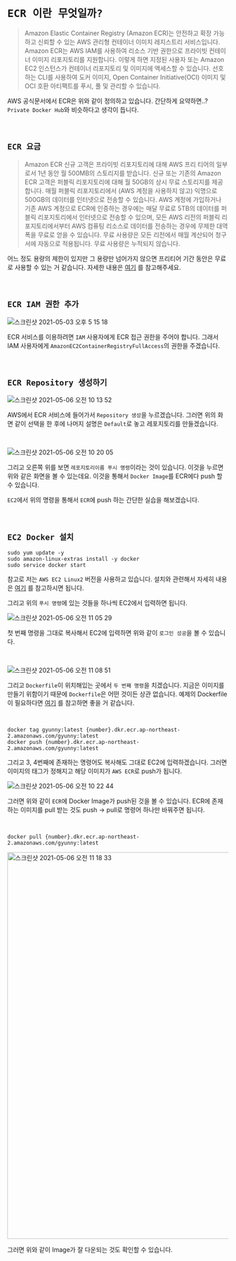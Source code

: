 # `ECR 이란 무엇일까?`

> Amazon Elastic Container Registry (Amazon ECR)는 안전하고 확장 가능하고 신뢰할 수 있는 AWS 관리형 컨테이너 이미지 레지스트리 서비스입니다. 
> Amazon ECR는 AWS IAM를 사용하여 리소스 기반 권한으로 프라이빗 컨테이너 이미지 리포지토리를 지원합니다. 이렇게 하면 지정된 사용자 또는 Amazon EC2 인스턴스가 컨테이너 리포지토리 및 이미지에 액세스할 수 있습니다. 
> 선호하는 CLI를 사용하여 도커 이미지, Open Container Initiative(OCI) 이미지 및 OCI 호환 아티팩트를 푸시, 풀 및 관리할 수 있습니다.

AWS 공식문서에서 ECR은 위와 같이 정의하고 있습니다. 간단하게 요약하면..? `Private Docker Hub`와 비슷하다고 생각이 듭니다. 

<br>

## `ECR 요금`

> Amazon ECR 신규 고객은 프라이빗 리포지토리에 대해 AWS 프리 티어의 일부로서 1년 동안 월 500MB의 스토리지를 받습니다.
> 신규 또는 기존의 Amazon ECR 고객은 퍼블릭 리포지토리에 대해 월 50GB의 상시 무료 스토리지를 제공합니다. 매월 퍼블릭 리포지토리에서 (AWS 계정을 사용하지 않고) 익명으로 500GB의 데이터를 인터넷으로 전송할 수 있습니다. 
> AWS 계정에 가입하거나 기존 AWS 계정으로 ECR에 인증하는 경우에는 매달 무료로 5TB의 데이터를 퍼블릭 리포지토리에서 인터넷으로 전송할 수 있으며, 모든 AWS 리전의 퍼블릭 리포지토리에서부터 AWS 컴퓨팅 리소스로 데이터를 전송하는 경우에 무제한 대역폭을 무료로 얻을 수 있습니다.
> 무료 사용량은 모든 리전에서 매월 계산되어 청구서에 자동으로 적용됩니다. 무료 사용량은 누적되지 않습니다.

어느 정도 용량의 제한이 있지만 그 용량만 넘어가지 않으면 프리티어 기간 동안은 무료로 사용할 수 있는 거 같습니다. 자세한 내용은 [여기](https://aws.amazon.com/ko/ecr/pricing/) 를 참고해주세요. 

<br>


## `ECR IAM 권한 추가`

![스크린샷 2021-05-03 오후 5 15 18](https://user-images.githubusercontent.com/45676906/116854865-5556e600-ac33-11eb-8ffc-0c277c53c602.png)

ECR 서비스를 이용하려면 `IAM` 사용자에게 ECR 접근 권한을 주어야 합니다. 그래서 IAM 사용자에게 `AmazonEC2ContainerRegistryFullAccess`의 권한을 주겠습니다.

<br>

## `ECR Repository 생성하기`

![스크린샷 2021-05-06 오전 10 13 52](https://user-images.githubusercontent.com/45676906/117230682-90862e80-ae58-11eb-8e08-ea2049d0c3c5.png)

AWS에서 ECR 서비스에 들어가서 `Repository 생성`을 누르겠습니다. 그러면 위의 화면 같이 선택을 한 후에 나머지 설명은 `Default`로 놓고 레포지토리를 만들겠습니다. 

<br>

![스크린샷 2021-05-06 오전 10 20 05](https://user-images.githubusercontent.com/45676906/117231110-80bb1a00-ae59-11eb-8a42-8570a329eb13.png)

그리고 오른쪽 위를 보면 `레포지토리이름 푸시 명령`이라는 것이 있습니다. 이것을 누르면 위와 같은 화면을 볼 수 있는데요. 이것을 통해서 `Docker Image`를 ECR에다 push 할 수 있습니다. 

`EC2`에서 위의 명령을 통해서 `ECR`에 push 하는 간단한 실습을 해보겠습니다. 

<br>

## `EC2 Docker 설치`

```
sudo yum update -y
sudo amazon-linux-extras install -y docker
sudo service docker start
```


참고로 저는 `AWS EC2 Linux2` 버전을 사용하고 있습니다. 설치와 관련해서 자세히 내용은 [여기](https://docs.aws.amazon.com/ko_kr/AmazonECR/latest/userguide/getting-started-cli.html) 를 참고하시면 됩니다. 

그리고 위의 `푸시 명령`에 있는 것들을 하나씩 EC2에서 입력하면 됩니다. 

![스크린샷 2021-05-06 오전 11 05 29](https://user-images.githubusercontent.com/45676906/117231907-24f19080-ae5b-11eb-9af0-465a9d4b5d46.png)

첫 번째 명령을 그대로 복사해서 EC2에 입력하면 위와 같이 `로그인 성공`을 볼 수 있습니다. 

<br>

![스크린샷 2021-05-06 오전 11 08 51](https://user-images.githubusercontent.com/45676906/117232169-9c272480-ae5b-11eb-8d56-d00080c98201.png)

그리고 `Dockerfile`이 위치해있는 곳에서 `두 번째 명령`을 치겠습니다. 지금은 이미지를 만들기 위함이기 때문에 `Dockerfile`은 어떤 것이든 상관 없습니다. 예제의 Dockerfile이 필요하다면 [여기](https://docs.aws.amazon.com/ko_kr/AmazonECR/latest/userguide/getting-started-cli.html) 를 참고하면 좋을 거 같습니다. 

<br>

```
docker tag gyunny:latest {number}.dkr.ecr.ap-northeast-2.amazonaws.com/gyunny:latest
docker push {number}.dkr.ecr.ap-northeast-2.amazonaws.com/gyunny:latest
```

그리고 3, 4번째에 존재하는 명령어도 복사해도 그대로 EC2에 입력하겠습니다. 그러면 이미지의 태그가 정해지고 해당 이미지가 `AWS ECR`로 push가 됩니다. 

![스크린샷 2021-05-06 오전 10 22 44](https://user-images.githubusercontent.com/45676906/117232439-15bf1280-ae5c-11eb-9920-9fcedb9b9acb.png)

그러면 위와 같이 `ECR`에 Docker Image가 push된 것을 볼 수 있습니다. ECR에 존재하는 이미지를 pull 받는 것도 push -> pull로 명령어 하나만 바꿔주면 됩니다. 

<br>

```
docker pull {number}.dkr.ecr.ap-northeast-2.amazonaws.com/gyunny:latest
```

<img width="878" alt="스크린샷 2021-05-06 오전 11 18 33" src="https://user-images.githubusercontent.com/45676906/117232940-2754ea00-ae5d-11eb-96d3-609907d614ce.png">

그러면 위와 같이 Image가 잘 다운되는 것도 확인할 수 있습니다.